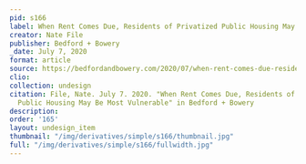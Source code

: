 ```yaml
---
pid: s166
label: When Rent Comes Due, Residents of Privatized Public Housing May Be Most Vulnerable
creator: Nate File
publisher: Bedford + Bowery
_date: July 7, 2020
format: article
source: https://bedfordandbowery.com/2020/07/when-rent-comes-due-residents-of-privatized-public-housing-may-be-most-vulnerable/
clio:
collection: undesign
citation: File, Nate. July 7. 2020. "When Rent Comes Due, Residents of Privatized
  Public Housing May Be Most Vulnerable" in Bedford + Bowery
description:
order: '165'
layout: undesign_item
thumbnail: "/img/derivatives/simple/s166/thumbnail.jpg"
full: "/img/derivatives/simple/s166/fullwidth.jpg"
---
```

